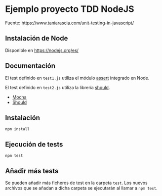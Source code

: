 # Ejemplo proyecto TDD NodeJS

Fuente: https://www.taniarascia.com/unit-testing-in-javascript/

## Instalación de Node
Disponible en https://nodejs.org/es/


## Documentación
El test definido en `test1.js` utiliza el módulo [assert](https://nodejs.org/api/assert.html) integrado en Node. 

El test definido en `test2.js` utiliza la librería [should](https://shouldjs.github.io/).

- [Mocha](https://mochajs.org/#getting-started)
- [Should](https://shouldjs.github.io/)
 
## Instalación
```
npm install
```

## Ejecución de tests
```
npm test
```

## Añadir más tests
Se pueden añadir más ficheros de test en la carpeta `test`. Los nuevos archivos que se añadan a dicha carpeta se ejecutarán al llamar a `npm test`.
